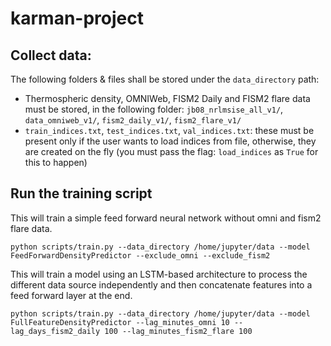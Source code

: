 # karman-project

## Collect data:
The following folders & files shall be stored under the `data_directory` path:
* Thermospheric density, OMNIWeb, FISM2 Daily and FISM2 flare data must be stored, in the following folder: `jb08_nrlmsise_all_v1/`, `data_omniweb_v1/`, `fism2_daily_v1/`, `fism2_flare_v1/`
* `train_indices.txt`, `test_indices.txt`, `val_indices.txt`: these must be present only if the user wants to load indices from file, otherwise, they are created on the fly (you must pass the flag: `load_indices` as `True` for this to happen)

## Run the training script

This will train a simple feed forward neural network without omni and fism2 flare data.
```
python scripts/train.py --data_directory /home/jupyter/data --model FeedForwardDensityPredictor --exclude_omni --exclude_fism2
```

This will train a model using an LSTM-based architecture to process the different data source independently and then concatenate features into a feed forward layer at the end.

```
python scripts/train.py --data_directory /home/jupyter/data --model FullFeatureDensityPredictor --lag_minutes_omni 10 --lag_days_fism2_daily 100 --lag_minutes_fism2_flare 100
```
